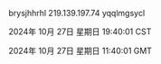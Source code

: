brysjhhrhl 219.139.197.74 yqqlmgsycl

2024年 10月 27日 星期日 19:40:01 CST

2024年 10月 27日 星期日 11:40:01 GMT

